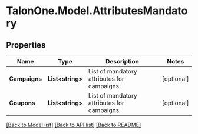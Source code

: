 
# TalonOne.Model.AttributesMandatory

## Properties

Name | Type | Description | Notes
------------ | ------------- | ------------- | -------------
**Campaigns** | **List&lt;string&gt;** | List of mandatory attributes for campaigns. | [optional] 
**Coupons** | **List&lt;string&gt;** | List of mandatory attributes for campaigns. | [optional] 

[[Back to Model list]](../README.md#documentation-for-models)
[[Back to API list]](../README.md#documentation-for-api-endpoints)
[[Back to README]](../README.md)

